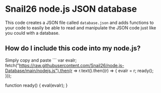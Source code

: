 # Snail26 node.js JSON database
This code creates a JSON file called `database.json` and adds functions to your code to easily be able to read and manipulate the JSON code just like you could with a database.
## How do I include this code into my node.js?
Simply copy and paste ```
var evalr;
fetch("https://raw.githubusercontent.com/Snail26/node.js-Database/main/nodejs.js").then(r => r.text().then((r) => {
    evalr = r;
    ready();
}));

function ready() {
    eval(evalr);
}
```.